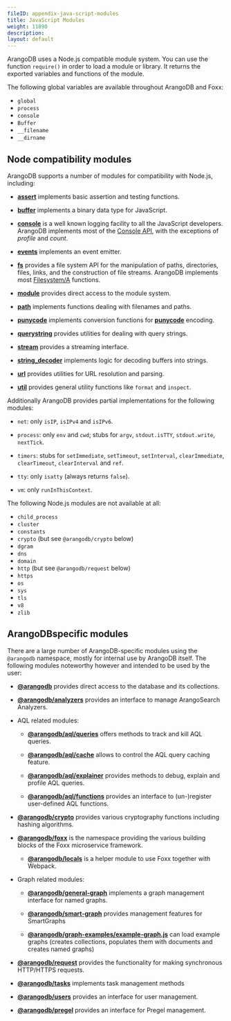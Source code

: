 ```yaml
---
fileID: appendix-java-script-modules
title: JavaScript Modules
weight: 11890
description: 
layout: default
---
```

ArangoDB uses a Node.js compatible module system. You can use the function
`require()` in order to load a module or library. It returns the exported
variables and functions of the module.

The following global variables are available throughout ArangoDB and Foxx:

- `global`
- `process`
- `console`
- `Buffer`
- `__filename`
- `__dirname`

## Node compatibility modules

ArangoDB supports a number of modules for compatibility with Node.js, including:

- [**assert**](http://nodejs.org/api/assert.html)
  implements basic assertion and testing functions.

- [**buffer**](http://nodejs.org/api/buffer.html)
  implements a binary data type for JavaScript.

- [**console**](appendix-java-script-modules-console)
  is a well known logging facility to all the JavaScript developers.
  ArangoDB implements most of the [Console API](http://wiki.commonjs.org/wiki/Console),
  with the exceptions of *profile* and *count*.

- [**events**](http://nodejs.org/api/events.html)
  implements an event emitter.

- [**fs**](appendix-java-script-modules-file-system)
  provides a file system API for the manipulation of paths, directories, files,
  links, and the construction of file streams. ArangoDB implements most
  [Filesystem/A](http://wiki.commonjs.org/wiki/Filesystem/A)
  functions.

- [**module**](http://nodejs.org/api/modules.html)
  provides direct access to the module system.

- [**path**](http://nodejs.org/api/path.html)
  implements functions dealing with filenames and paths.

- [**punycode**](http://nodejs.org/api/punycode.html)
  implements conversion functions for
  [**punycode**](http://en.wikipedia.org/wiki/Punycode) encoding.

- [**querystring**](http://nodejs.org/api/querystring.html)
  provides utilities for dealing with query strings.

- [**stream**](http://nodejs.org/api/stream.html)
  provides a streaming interface.

- [**string_decoder**](https://nodejs.org/api/string_decoder.html)
  implements logic for decoding buffers into strings.

- [**url**](http://nodejs.org/api/url.html)
  provides utilities for URL resolution and parsing.

- [**util**](http://nodejs.org/api/util.html)
  provides general utility functions like `format` and `inspect`.

Additionally ArangoDB provides partial implementations for the following modules:

- `net`:
  only `isIP`, `isIPv4` and `isIPv6`.

- `process`:
  only `env` and `cwd`;
  stubs for `argv`, `stdout.isTTY`, `stdout.write`, `nextTick`.

- `timers`:
  stubs for `setImmediate`, `setTimeout`, `setInterval`, `clearImmediate`,
  `clearTimeout`, `clearInterval` and `ref`.

- `tty`:
  only `isatty` (always returns `false`).

- `vm`:
  only `runInThisContext`.

The following Node.js modules are not available at all:

- `child_process`
- `cluster`
- `constants`
- `crypto` (but see `@arangodb/crypto` below)
- `dgram`
- `dns`
- `domain`
- `http` (but see `@arangodb/request` below)
- `https`
- `os`
- `sys`
- `tls`
- `v8`
- `zlib`

## ArangoDBspecific modules

There are a large number of ArangoDB-specific modules using the `@arangodb`
namespace, mostly for internal use by ArangoDB itself. The following modules
noteworthy however and intended to be used by the user:

- [**@arangodb**](appendix-java-script-modules-arango-db)
  provides direct access to the database and its collections.

- [**@arangodb/analyzers**](appendix-java-script-modules-analyzers)
  provides an interface to manage ArangoSearch Analyzers.

- AQL related modules:

  - [**@arangodb/aql/queries**](appendix-java-script-modules-queries)
    offers methods to track and kill AQL queries.

  - [**@arangodb/aql/cache**](../../aql/execution-and-performance/execution-and-performance-query-cache)
    allows to control the AQL query caching feature.

  - [**@arangodb/aql/explainer**](../../aql/execution-and-performance/execution-and-performance-explaining-queries)
    provides methods to debug, explain and profile AQL queries.

  - [**@arangodb/aql/functions**](../../aql/user-functions/extending-functions)
    provides an interface to (un-)register user-defined AQL functions.

- [**@arangodb/crypto**](appendix-java-script-modules-crypto)
  provides various cryptography functions including hashing algorithms.

- [**@arangodb/foxx**](../../foxx-microservices/)
  is the namespace providing the various building blocks of the Foxx
  microservice framework.

  - [**@arangodb/locals**](../../foxx-microservices/reference/related-modules/#the-arangodblocals-module)
    is a helper module to use Foxx together with Webpack.

- Graph related modules:

  - [**@arangodb/general-graph**](../../graphs/general-graphs/)
    implements a graph management interface for named graphs.

  - [**@arangodb/smart-graph**](../../graphs/smartgraphs/graphs-smart-graphs-management)
    provides management features for SmartGraphs

  - [**@arangodb/graph-examples/example-graph.js**](../../graphs/#example-graphs)
    can load example graphs (creates collections, populates them with documents
    and creates named graphs)

- [**@arangodb/request**](appendix-java-script-modules-request)
  provides the functionality for making synchronous HTTP/HTTPS requests.

- [**@arangodb/tasks**](appendix-java-script-modules-tasks)
  implements task management methods

- [**@arangodb/users**](../../administration/user-management/administration-managing-users-in-arangosh)
  provides an interface for user management.

- [**@arangodb/pregel**](../../data-science/pregel/#javascript-api)
  provides an interface for Pregel management.
